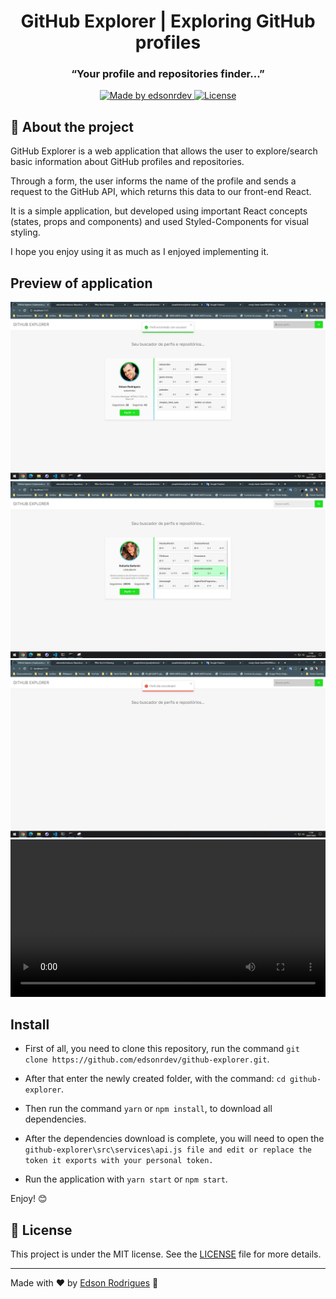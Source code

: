 <h1 align="center">GitHub Explorer | Exploring GitHub profiles</h1>
<h3 align="center">“Your profile and repositories finder...”</h3>

<p align="center">
  <a href="https://github.com/edsonrdev">
    <img alt="Made by edsonrdev" src="https://img.shields.io/badge/Made%20by-edsonrdev-brightgreen">
  </a>

  <a href="https://github.com/edsonrdev">
   <img alt="License" src="https://img.shields.io/badge/License-MIT-brightgreen">
  </a>
</p>

## 🚀 About the project

GitHub Explorer is a web application that allows the user to explore/search basic information about GitHub profiles and repositories.

Through a form, the user informs the name of the profile and sends a request to the GitHub API, which returns this data to our front-end React.

It is a simple application, but developed using important React concepts (states, props and components) and used Styled-Components for visual styling.

I hope you enjoy using it as much as I enjoyed implementing it.

## Preview of application

<img src="./preview/2.png" alt="Preview application">
<img src="./preview/3.png" alt="Preview application">
<img src="./preview/4.png" alt="Preview application">

<video width="100%" controls>
  <source src=".github-explorer.mp4" type="video/mp4">
  Your browser does not support the video tag.
</video>

## Install

- First of all, you need to clone this repository, run the command `git clone https://github.com/edsonrdev/github-explorer.git`.

- After that enter the newly created folder, with the command: `cd github-explorer`.

- Then run the command `yarn` or `npm install`, to download all dependencies.

- After the dependencies download is complete, you will need to open the `github-explorer\src\services\api.js file and edit or replace the token it exports with your personal token.`

- Run the application with `yarn start` or `npm start`.

Enjoy! 😊

## 📝 License

This project is under the MIT license. See the [LICENSE](LICENSE.md) file for more details.

---

Made with ❤️ by <a href='https://github.com/edsonrdev'>Edson Rodrigues</a> 👋
